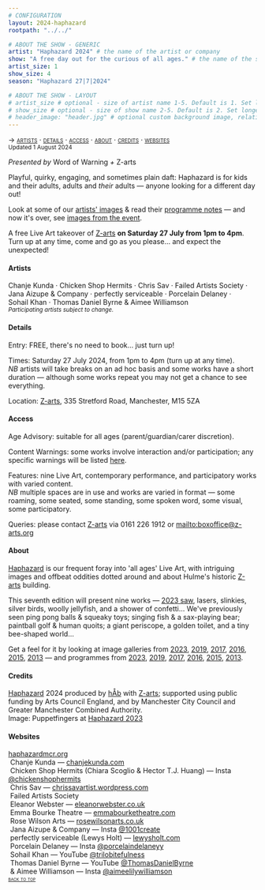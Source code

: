 ```yaml
---
# CONFIGURATION
layout: 2024-haphazard
rootpath: "../../"

# ABOUT THE SHOW - GENERIC
artist: "Haphazard 2024" # the name of the artist or company
show: "A free day out for the curious of all ages." # the name of the show
artist_size: 1
show_size: 4
season: "Haphazard 27|7|2024"

# ABOUT THE SHOW - LAYOUT
# artist_size # optional - size of artist name 1-5. Default is 1. Set longer names to lower values
# show_size # optional - size of show name 2-5. Default is 2. Set longer names to lower values
# header_image: "header.jpg" # optional custom background image, relative to current page
---
```

<span style='font-variant: small-caps'>→ [artists](/current/2024-haphazard/#artists) · [details](/current/2024-haphazard/#details) · [access](/current/2024-haphazard/#access) · [about](/current/2024-haphazard/#about) · [credits](/current/2024-haphazard/#credits) · [websites](/current/2024-haphazard/#websites)</span><br><small>Updated 1 August 2024</small>        
        
*Presented by* Word of Warning *+* Z-arts           
         
Playful, quirky, engaging, and sometimes plain daft: Haphazard is for kids and their adults, adults and *their* adults — anyone looking for a different day out!         
         
Look at some of our [artists' images](/galleries/2024-haphazardpre) & read their [programme notes](/current/2024-haphazard/programme) — and now it's over, see [images from the event](/galleries/2024-haphazard).         
          
A free Live Art takeover of <a href="https://z-arts.org/events/haphazard-2024" target="_blank">Z-arts</a> **on Saturday 27 July from 1pm to 4pm**. Turn up at any time, come and go as you please… and expect the unexpected!         
         
#### Artists         
Chanje&nbsp;Kunda&nbsp;· Chicken&nbsp;Shop&nbsp;Hermits&nbsp;· Chris&nbsp;Sav&nbsp;· Failed&nbsp;Artists&nbsp;Society&nbsp;· Jana&nbsp;Aizupe&nbsp;&&nbsp;Company&nbsp;· perfectly&nbsp;serviceable&nbsp;· Porcelain&nbsp;Delaney&nbsp;· Sohail&nbsp;Khan&nbsp;· Thomas&nbsp;Daniel&nbsp;Byrne&nbsp;&&nbsp;Aimee&nbsp;Williamson<br><small>*Participating artists subject to change.*</small>         
         
#### Details         
Entry: FREE, there's no need to book… just turn up!         
         
Times: Saturday 27 July 2024, from 1pm to 4pm (turn up at any time).<br>*NB* artists will take breaks on an ad hoc basis and some works have a short duration — although some works repeat you may not get a chance to see everything.          
          
Location: <a href="https://z-arts.org/home/your-visit-to-z-arts/getting-here" target="_blank">Z-arts</a>, 335 Stretford Road, Manchester, M15 5ZA          
         
#### Access         
Age Advisory: suitable for all ages (parent/guardian/carer discretion).         
         
Content Warnings: some works involve interaction and/or participation; any specific warnings will be listed [here](/warnings).         
         
Features: nine Live Art, contemporary performance, and participatory works with varied content.<br>*NB* multiple spaces are in use and works are varied in format — some roaming, some seated, some standing, some spoken word, some visual, some participatory.         
         
Queries: please contact <a href="https://z-arts.org/home/your-visit-to-z-arts/access" target="_blank">Z-arts</a> via 0161 226 1912 or <mailto:boxoffice@z-arts.org>        
         
#### About         
[Haphazard](/hab/haphazard) is our frequent foray into 'all ages' Live Art, with intriguing images and offbeat oddities dotted around and about Hulme's historic <a href="https://www.z-arts.org/about-us" target="_blank">Z-arts</a> building.         
         
This seventh edition will present nine works — [2023 saw](/galleries/2023-haphazard), lasers, slinkies, silver birds, woolly jellyfish, and a shower of confetti… We've previously seen ping pong balls & squeaky toys; singing fish & a sax-playing bear; paintball golf & human quoits; a giant periscope, a golden toilet, and a tiny bee-shaped world…        
        
Get a feel for it by looking at image galleries from [2023](/galleries/2023-haphazard), [2019](/galleries/2019-haphazard), [2017](/galleries/2017-haphazard), [2016](/galleries/2016-haphazard), [2015](/galleries/2015-haphazard), [2013](/galleries//2013-haphazard) — and programmes from [2023](/archive/2023-haphazard/programme), [2019](/archive/2019-haphazard/programme), [2017](/archive/2017-haphazard/programme), [2016](/archive/2016-haphazard/programme), [2015](/archive/2015-haphazard), [2013](/archive/2013-spring/haphazard).
         
#### Credits                 
[Haphazard](/hab/haphazard) 2024 produced by [hÅb](/hab) with <a href="https://z-arts.org" target="_blank">Z-arts</a>; supported using public funding by Arts Council England, and by Manchester City Council and Greater Manchester Combined Authority.<br>Image: Puppetfingers at [Haphazard 2023](/archive/2023-haphazard)          
        
#### Websites         
<a href="http://haphazardmcr.org" target="_blank">haphazardmcr.org</a><br>&nbsp;Chanje Kunda — <a href="https://chanjekunda.com" target="_blank">chanjekunda.com</a><br>&nbsp;Chicken Shop Hermits (Chiara Scoglio & Hector T.J. Huang) — Insta <a href="https://instagram.com/chickenshophermits" target="_blank">@chickenshophermits</a><br>&nbsp;Chris Sav — <a href="https://chrissavartist.wordpress.com" target="_blank">chrissavartist.wordpress.com</a><br>&nbsp;Failed Artists Society<br>&nbsp;Eleanor Webster — <a href="https://eleanorwebster.co.uk" target="_blank">eleanorwebster.co.uk</a><br>&nbsp;Emma Bourke Theatre — <a href="https://emmabourketheatre.com" target="_blank">emmabourketheatre.com</a><br>&nbsp;Rose Wilson Arts — <a href="https://rosewilsonarts.co.uk" target="_blank">rosewilsonarts.co.uk</a><br>&nbsp;Jana Aizupe & Company — Insta <a href="https://instagram.com/1001create" target="_blank">@1001create</a><br>&nbsp;perfectly serviceable (Lewys Holt) — <a href="https://lewysholt.com" target="_blank">lewysholt.com</a><br>&nbsp;Porcelain Delaney — Insta <a href="https://instagram.com/porcelaindelaneyy" target="_blank">@porcelaindelaneyy</a><br>&nbsp;Sohail Khan — YouTube <a href="https://youtube.com/@trilobitefulness" target="_blank">@trilobitefulness</a><br>&nbsp;Thomas Daniel Byrne — YouTube <a href="https://youtube.com/@ThomasDanielByrne" target="_blank">@ThomasDanielByrne</a><br>&nbsp;& Aimee Williamson — Insta <a href="https://instagram.com/aimeelilywilliamson" target="_blank">@aimeelilywilliamson</a>         
<small><span style='font-variant: small-caps'>[back to top](/current/2024-haphazard)</span></small>
